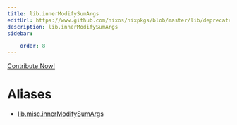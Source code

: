 ```yaml
---
title: lib.innerModifySumArgs
editUrl: https://www.github.com/nixos/nixpkgs/blob/master/lib/deprecated.nix#L138C24
description: lib.innerModifySumArgs
sidebar:

    order: 8
---
```


<a href="https://www.github.com/nixos/nixpkgs/blob/master/lib/deprecated.nix#L138C24">Contribute Now!</a>


# Aliases

- [lib.misc.innerModifySumArgs](./reference/lib/misc/lib-misc-innerModifySumArgs)


